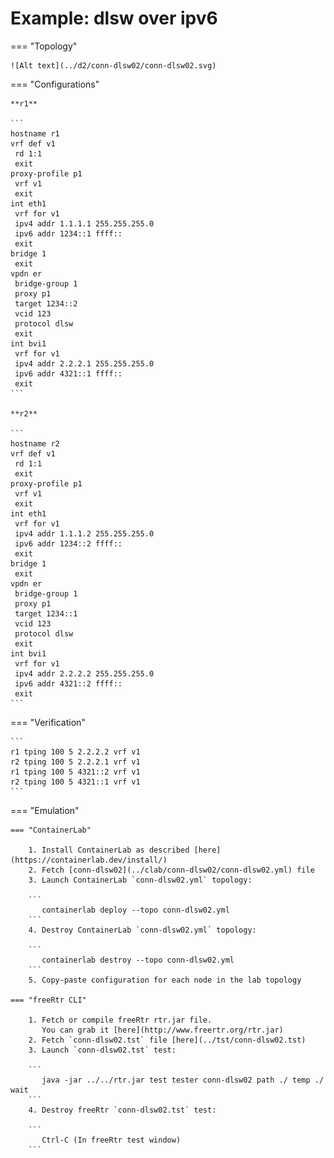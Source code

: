 # Example: dlsw over ipv6

=== "Topology"

    ![Alt text](../d2/conn-dlsw02/conn-dlsw02.svg)

=== "Configurations"

    **r1**

    ```
    hostname r1
    vrf def v1
     rd 1:1
     exit
    proxy-profile p1
     vrf v1
     exit
    int eth1
     vrf for v1
     ipv4 addr 1.1.1.1 255.255.255.0
     ipv6 addr 1234::1 ffff::
     exit
    bridge 1
     exit
    vpdn er
     bridge-group 1
     proxy p1
     target 1234::2
     vcid 123
     protocol dlsw
     exit
    int bvi1
     vrf for v1
     ipv4 addr 2.2.2.1 255.255.255.0
     ipv6 addr 4321::1 ffff::
     exit
    ```

    **r2**

    ```
    hostname r2
    vrf def v1
     rd 1:1
     exit
    proxy-profile p1
     vrf v1
     exit
    int eth1
     vrf for v1
     ipv4 addr 1.1.1.2 255.255.255.0
     ipv6 addr 1234::2 ffff::
     exit
    bridge 1
     exit
    vpdn er
     bridge-group 1
     proxy p1
     target 1234::1
     vcid 123
     protocol dlsw
     exit
    int bvi1
     vrf for v1
     ipv4 addr 2.2.2.2 255.255.255.0
     ipv6 addr 4321::2 ffff::
     exit
    ```

=== "Verification"

    ```
    r1 tping 100 5 2.2.2.2 vrf v1
    r2 tping 100 5 2.2.2.1 vrf v1
    r1 tping 100 5 4321::2 vrf v1
    r2 tping 100 5 4321::1 vrf v1
    ```

=== "Emulation"

    === "ContainerLab"

        1. Install ContainerLab as described [here](https://containerlab.dev/install/)  
        2. Fetch [conn-dlsw02](../clab/conn-dlsw02/conn-dlsw02.yml) file  
        3. Launch ContainerLab `conn-dlsw02.yml` topology:  

        ```
           containerlab deploy --topo conn-dlsw02.yml  
        ```
        4. Destroy ContainerLab `conn-dlsw02.yml` topology:  

        ```
           containerlab destroy --topo conn-dlsw02.yml  
        ```
        5. Copy-paste configuration for each node in the lab topology

    === "freeRtr CLI"

        1. Fetch or compile freeRtr rtr.jar file.  
           You can grab it [here](http://www.freertr.org/rtr.jar)  
        2. Fetch `conn-dlsw02.tst` file [here](../tst/conn-dlsw02.tst)  
        3. Launch `conn-dlsw02.tst` test:  

        ```
           java -jar ../../rtr.jar test tester conn-dlsw02 path ./ temp ./ wait
        ```
        4. Destroy freeRtr `conn-dlsw02.tst` test:  

        ```
           Ctrl-C (In freeRtr test window)
        ```

